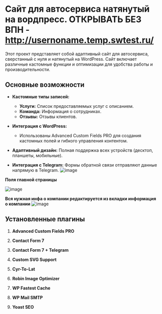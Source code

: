 # Сайт для автосервиса натянутый на вордпресс. ОТКРЫВАТЬ БЕЗ ВПН - http://usernoname.temp.swtest.ru/

Этот проект представляет собой адаптивный сайт для автосервиса, сверстанный с нуля и натянутый на WordPress. Сайт включает различные кастомные функции и оптимизации для удобства работы и производительности.

## Основные возможности

- **Кастомные типы записей:**
  - **Услуги:** Список предоставляемых услуг с описанием.
  - **Команда:** Информация о сотрудниках.
  - **Отзывы:** Отзывы клиентов.
  
- **Интеграция с WordPress:**
  - Использованы Advanced Custom Fields PRO для создания кастомных полей и гибкого управления контентом.

- **Адаптивный дизайн:** Полная поддержка всех устройств (десктоп, планшеты, мобильные).

- **Интеграция с Telegram:** Формы обратной связи отправляют данные напрямую в Telegram.
![image](https://github.com/user-attachments/assets/9168171e-97e6-4f39-a36c-77d1853c6b59)

**Поля главной страницы**

![image](https://github.com/user-attachments/assets/07ed7e0f-2d00-40f6-8a88-b6c016fbb028)

**Вся нужная инфа о компании редактируется из вкладки информация о компании**
![image](https://github.com/user-attachments/assets/768357db-8527-4eae-af45-58629a5af539)


## Установленные плагины

1. **Advanced Custom Fields PRO**  

2. **Contact Form 7**  
 
3. **Contact Form 7 + Telegram**  

4. **Custom SVG Support**  

5. **Cyr-To-Lat**  

6. **Robin Image Optimizer**  

7. **WP Fastest Cache**  

8. **WP Mail SMTP**  

9. **Yoast SEO**  
